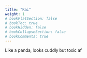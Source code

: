 ```yaml
---
title: "Kai"
weight: 1
# bookFlatSection: false
# bookToc: true
# bookHidden: false
# bookCollapseSection: false
# bookComments: true
---
```

Like a panda, looks cuddly but toxic af
